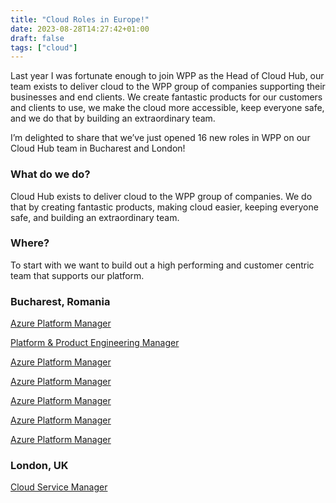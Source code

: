 ```yaml
---
title: "Cloud Roles in Europe!"
date: 2023-08-28T14:27:42+01:00
draft: false
tags: ["cloud"]
---
```


Last year I was fortunate enough to join WPP as the Head of Cloud Hub, our team exists to deliver cloud to the WPP group of companies supporting their businesses and end clients. We create fantastic products for our customers and clients to use, we make the cloud more accessible, keep everyone safe, and we do that by building an extraordinary team.

I’m delighted to share that we’ve just opened 16 new roles in WPP on our Cloud Hub team in Bucharest and London!

### What do we do?
Cloud Hub exists to deliver cloud to the WPP group of companies. We do that by creating fantastic products, making cloud easier, keeping everyone safe, and building an extraordinary team.


### Where?
To start with we want to build out a high performing and customer centric team that supports our platform.

### Bucharest, Romania
[Azure Platform Manager](https://boards.greenhouse.io/wpp)


[Platform & Product Engineering Manager](https://boards.greenhouse.io/wpp)


[Azure Platform Manager](https://boards.greenhouse.io/wpp)


[Azure Platform Manager](https://boards.greenhouse.io/wpp)


[Azure Platform Manager](https://boards.greenhouse.io/wpp)


[Azure Platform Manager](https://boards.greenhouse.io/wpp)


[Azure Platform Manager](https://boards.greenhouse.io/wpp)

### London, UK
[Cloud Service Manager](https://boards.greenhouse.io/wpp)